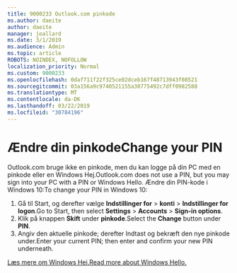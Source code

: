 ```yaml
---
title: 9000233 Outlook.com pinkode
ms.author: daeite
author: daeite
manager: joallard
ms.date: 3/1/2019
ms.audience: Admin
ms.topic: article
ROBOTS: NOINDEX, NOFOLLOW
localization_priority: Normal
ms.custom: 9000233
ms.openlocfilehash: 0daf711f22f325ce02dceb167f48713943f08521
ms.sourcegitcommit: 03a156a9c9740521155a30775492c7dff0982588
ms.translationtype: MT
ms.contentlocale: da-DK
ms.lasthandoff: 03/22/2019
ms.locfileid: "30784196"
---
```

# <a name="change-your-pin"></a><span data-ttu-id="9bc04-102">Ændre din pinkode</span><span class="sxs-lookup"><span data-stu-id="9bc04-102">Change your PIN</span></span>

<span data-ttu-id="9bc04-103">Outlook.com bruge ikke en pinkode, men du kan logge på din PC med en pinkode eller en Windows Hej.</span><span class="sxs-lookup"><span data-stu-id="9bc04-103">Outlook.com does not use a PIN, but you may sign into your PC with a PIN or Windows Hello.</span></span> <span data-ttu-id="9bc04-104">Ændre din PIN-kode i Windows 10:</span><span class="sxs-lookup"><span data-stu-id="9bc04-104">To change your PIN in Windows 10:</span></span>

1. <span data-ttu-id="9bc04-105">Gå til Start, og derefter vælge **Indstillinger for** > **konti** > **Indstillinger for logon**.</span><span class="sxs-lookup"><span data-stu-id="9bc04-105">Go to Start, then select **Settings** > **Accounts** > **Sign-in options**.</span></span>
2. <span data-ttu-id="9bc04-106">Klik på knappen **Skift** under **pinkode**.</span><span class="sxs-lookup"><span data-stu-id="9bc04-106">Select the **Change** button under **PIN**.</span></span>
3. <span data-ttu-id="9bc04-107">Angiv den aktuelle pinkode; derefter Indtast og bekræft den nye pinkode under.</span><span class="sxs-lookup"><span data-stu-id="9bc04-107">Enter your current PIN; then enter and confirm your new PIN underneath.</span></span>

[<span data-ttu-id="9bc04-108">Læs mere om Windows Hej.</span><span class="sxs-lookup"><span data-stu-id="9bc04-108">Read more about Windows Hello.</span></span>](https://support.microsoft.com/help/17215/)